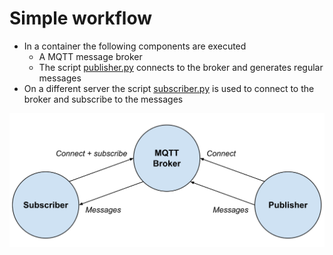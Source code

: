 # Simple workflow

- In a container the following components are executed
  - A MQTT message broker
  - The script [publisher.py](publisher.py) connects to the broker and generates regular messages
- On a different server the script [subscriber.py](subscriber.py) is used to connect to the broker and subscribe to the messages

<img src="cc-training-workflow-1.svg" alt="array_size" width="600px"/>